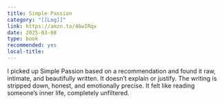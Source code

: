 ```yaml
---
title: Simple Passion
category: "[[Log]]"
link: https://amzn.to/46wIRqx
date: 2025-03-08
type: book
recommended: yes
local-title:
---
```

I picked up Simple Passion based on a recommendation and found it raw, intimate, and beautifully written. It doesn’t explain or justify. The writing is stripped down, honest, and emotionally precise. It felt like reading someone’s inner life, completely unfiltered.




